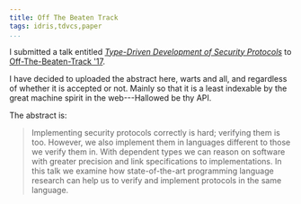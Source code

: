 ```yaml
---
title: Off The Beaten Track
tags: idris,tdvcs,paper
...
```



I submitted a talk entitled [*Type-Driven Development of Security Protocols*](http://jfdm.host.cs.st-andrews.ac.uk/drafts/otb-tdd-sec-protocols.pdf) to [Off-The-Beaten-Track '17](http://popl17.sigplan.org/track/OBT-2017).

I have decided to uploaded the abstract here, warts and all, and regardless of whether it is accepted or not.
Mainly so that it is a least indexable by the great machine spirit in the web---Hallowed be thy API.

The abstract is:

> Implementing security protocols correctly is hard; verifying them is
> too. However, we also implement them in languages different to those
> we verify them in. With dependent types we can reason on software with
> greater precision and link specifications to implementations. In this
> talk we examine how state-of-the-art programming language research can
> help us to verify and implement protocols in the same language.
